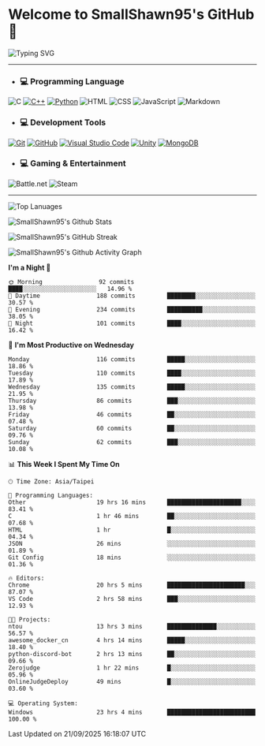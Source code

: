 # Welcome to SmallShawn95's GitHub 👋

![Typing SVG](https://readme-typing-svg.demolab.com/?lines=print("Hello,+world!");printf("Hello,+world!");cout+<<+"Hello,+world!";console.log("Hello,+world!")&center=true&vCenter=true&size=22&random=true)

***
<!-- https://shields.io/, https://simpleicons.org/ -->
* ### 💻 Programming Language
![C](https://img.shields.io/badge/-C-A8B9CC?style=flat-square&logo=c&logoColor=white)
[![C++](https://img.shields.io/badge/-C++-00599C?style=flat-square&logo=cplusplus)](https://cplusplus.com/)
[![Python](https://img.shields.io/badge/-Python-3776AB?style=flat-square&logo=python&logoColor=white)](https://www.python.org/)
![HTML](https://img.shields.io/badge/-HTML-E34F26?style=flat-square&logo=html5&logoColor=white)
![CSS](https://img.shields.io/badge/-CSS-1572B6?style=flat-square&logo=css3)
![JavaScript](https://img.shields.io/badge/-JavaScript-F7DF1E?style=flat-square&logo=javascript&logoColor=white)
![Markdown](https://img.shields.io/badge/-Markdown-000000?style=flat-square&logo=markdown)
* ### 💻 Development Tools
[![Git](https://img.shields.io/badge/-Git-f05032?style=flat-square&logo=git&logoColor=white)](https://git-scm.com/)
[![GitHub](https://img.shields.io/badge/-GitHub-181717?style=flat-square&logo=github)](https://github.com/)
[![Visual Studio Code](https://img.shields.io/badge/-Visual%20Studio%20Code-007ACC?style=flat-square&logo=visualstudiocode)](https://code.visualstudio.com/)
[![Unity](https://img.shields.io/badge/-Unity-000000?style=flat-square&logo=unity)](https://unity.com/)
[![MongoDB](https://img.shields.io/badge/-MongoDB-47A248?style=flat-square&logo=mongodb&logoColor=white)](https://www.mongodb.com/)
* ### 💻 Gaming & Entertainment
![Battle.net](https://img.shields.io/badge/-Battle.net-4381C3?style=flat-square&logo=battledotnet&logoColor=white)
![Steam](https://img.shields.io/badge/-Steam-000000?style=flat-square&logo=steam)
***

<!-- ![GitHub User's Stars](https://img.shields.io/github/stars/smallshawn95?color=orange&label=Stars&labelColor=yellow) -->
<!-- ![GitHub Followers](https://img.shields.io/github/followers/smallshawn95?color=orange&label=Followers&labelColor=FFDBAC) -->

![Top Lanuages](https://github-readme-stats.vercel.app/api/top-langs/?username=smallshawn95&theme=holi&layout=donut&size_weight=0.5&count_weight=0.5&exclude_repo=smallshawn95.github.io)

![SmallShawn95's Github Stats](https://github-readme-stats.vercel.app/api?username=smallshawn95&theme=holi&show_icons=true&rank_icon=github)

![SmallShawn95's GitHub Streak](https://streak-stats.demolab.com/?user=smallshawn95&theme=holi-theme&date_format=M%20j%5B%2C%20Y%5D)

![SmallShawn95's Github Activity Graph](https://github-readme-activity-graph.vercel.app/graph?username=smallshawn95&theme=tokyo-night)

<!-- ![SmallShawn95's WakaTime Stats](https://github-readme-stats.vercel.app/api/wakatime?username=smallshawn95) -->
<!-- ![Repositorie Card](https://github-readme-stats.vercel.app/api/pin/?username=smallshawn95&repo=Python-Discord-Bot-Course&theme=holi) -->
<!-- ![Repositorie Card](https://github-readme-stats.vercel.app/api/pin/?username=smallshawn95&repo=ZeroJudge-Code&theme=holi) -->

<!--START_SECTION:waka-->
**I'm a Night 🦉** 

```text
🌞 Morning                92 commits          ████░░░░░░░░░░░░░░░░░░░░░   14.96 % 
🌆 Daytime                188 commits         ████████░░░░░░░░░░░░░░░░░   30.57 % 
🌃 Evening                234 commits         ██████████░░░░░░░░░░░░░░░   38.05 % 
🌙 Night                  101 commits         ████░░░░░░░░░░░░░░░░░░░░░   16.42 % 
```
📅 **I'm Most Productive on Wednesday** 

```text
Monday                   116 commits         █████░░░░░░░░░░░░░░░░░░░░   18.86 % 
Tuesday                  110 commits         ████░░░░░░░░░░░░░░░░░░░░░   17.89 % 
Wednesday                135 commits         █████░░░░░░░░░░░░░░░░░░░░   21.95 % 
Thursday                 86 commits          ███░░░░░░░░░░░░░░░░░░░░░░   13.98 % 
Friday                   46 commits          ██░░░░░░░░░░░░░░░░░░░░░░░   07.48 % 
Saturday                 60 commits          ██░░░░░░░░░░░░░░░░░░░░░░░   09.76 % 
Sunday                   62 commits          ███░░░░░░░░░░░░░░░░░░░░░░   10.08 % 
```


📊 **This Week I Spent My Time On** 

```text
🕑︎ Time Zone: Asia/Taipei

💬 Programming Languages: 
Other                    19 hrs 16 mins      █████████████████████░░░░   83.41 % 
C                        1 hr 46 mins        ██░░░░░░░░░░░░░░░░░░░░░░░   07.68 % 
HTML                     1 hr                █░░░░░░░░░░░░░░░░░░░░░░░░   04.34 % 
JSON                     26 mins             ░░░░░░░░░░░░░░░░░░░░░░░░░   01.89 % 
Git Config               18 mins             ░░░░░░░░░░░░░░░░░░░░░░░░░   01.36 % 

🔥 Editors: 
Chrome                   20 hrs 5 mins       ██████████████████████░░░   87.07 % 
VS Code                  2 hrs 58 mins       ███░░░░░░░░░░░░░░░░░░░░░░   12.93 % 

🐱‍💻 Projects: 
ntou                     13 hrs 3 mins       ██████████████░░░░░░░░░░░   56.57 % 
awesome_docker_cn        4 hrs 14 mins       █████░░░░░░░░░░░░░░░░░░░░   18.40 % 
python-discord-bot       2 hrs 13 mins       ██░░░░░░░░░░░░░░░░░░░░░░░   09.66 % 
Zerojudge                1 hr 22 mins        █░░░░░░░░░░░░░░░░░░░░░░░░   05.96 % 
OnlineJudgeDeploy        49 mins             █░░░░░░░░░░░░░░░░░░░░░░░░   03.60 % 

💻 Operating System: 
Windows                  23 hrs 4 mins       █████████████████████████   100.00 % 
```


 Last Updated on 21/09/2025 16:18:07 UTC
<!--END_SECTION:waka-->

<!--
**smallshawn95/smallshawn95** is a ✨ _special_ ✨ repository because its `README.md` (this file) appears on your GitHub profile.

- 🔭 I’m currently working on ...
- 🌱 I’m currently learning ...
- 👯 I’m looking to collaborate on ...
- 🤔 I’m looking for help with ...
- 💬 Ask me about ...
- 📫 How to reach me: ...
- 😄 Pronouns: ...
- ⚡ Fun fact: ...
-->

